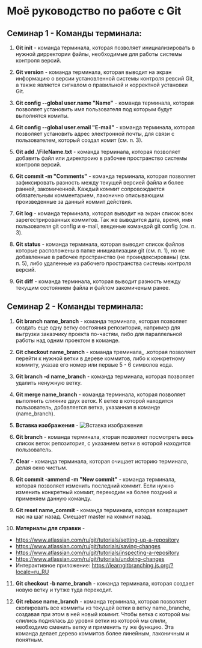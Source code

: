 # Моё руководство по работе с Git

## Семинар 1 - Команды терминала:

1. **Git init** - команда терминала, которая позволяет инициализировать в нужной дирректории файлы, необходимые для работы системы контроля версий.

2. **Git version** - команда терминала, которая выводит на экран информацию о версии установленной системы контроля ревсий Git, а также является сигналом о правильной и корректной установки Git.

3. **Git config --global user.name "Name"** - команда терминала, которая позволяет установить имя пользователя под которым будут выполнятся комиты.

4. **Git config --global user.email "E-mail"** - команда терминала, которая позволяет установить адрес электронной почты, для связи с пользователем, который создал комит (см. п. 3).

5. **Git add .\FileName.txt** - команда терминала, которая позволяет добавить файл или директроию в рабочее пространство системы контроля версий.

6. **Git commit -m "Comments"** - команда терминала, которая позволяет зафиксировать разность между текущей версией файла и более ранней, закомиченной. Каждый коммит сопровождается обязательным комментарием, лаконично описывающим произведенные за данный коммит действия.

7. **Git log** - команда терминала, которая выводит на экран список всех зарегестрированных коммитов. Так же выводится дата, время, имя пользователя git config и e-mail, введеные командой git config (см. п. 3).

8. **Git status** - команда терминала, которая выводит список файлов которые расположены в папке инициализации git (см. п. 1), но не добавленные в рабочее пространство (не проиндексированы) (см. п. 5), либо удаленные из рабочего пространства системы контроля версий.

9. **Git diff** - команда терминала, которая выводит разность между текущим состоянием файла и файлом закомиченым ранее.

## Семинар 2 - Команды терминала:

1. **Git branch name_branch** - команда терминала, которая позволяет создать еще одну ветку состояния репозитория, например для выгрузки заказчику проекта по-частям, либо для параллельной работы над одним проектом в команде.

2. **Git checkout name_branch** - команда треминала_ .которая позволяет перейти к нужной ветки в дереве коммитов, либо к конкретному коммиту, указав его номер или первые 5 - 6 символов кода.

3. **Git branch -d name_branch** - команда терминала, которая позволяет удалить ненужную ветку.

4. **Git merge name_branch** - команда терминала, которая позволяет выполнить слияние двух веток. К ветке в которой находится пользователь, добавляется ветка, указанная в команде (name_branch).

5. **Вставка изображения** - ![Вставка изображения](Images_one.jpg)

6. **Git branch** - команда терминала, кторая позволяет посмотреть весь список веток репозитория, с указанием ветки в которой находится пользователь.

7. **Clear** - команда терминала, которая очищает историю терминала, делая окно чистым.

8. **Git commit -ammend -m "New commit"** - команда терминала, которая позволяет изменить последний коммит. Если нужно изменить конкретный коммит, переходим на более поздний и применяем данную команду.

9. **Git reset name_commit** - команда терминала, которая возвращает нас на шаг назад. Смещает master на коммит назад.

10. **Материалы для справки** - 
* https://www.atlassian.com/ru/git/tutorials/setting-up-a-repository 
* https://www.atlassian.com/ru/git/tutorials/saving-changes
* https://www.atlassian.com/ru/git/tutorials/inspecting-a-repository
* https://www.atlassian.com/ru/git/tutorials/undoing-changes
* Интерактивное приложение: https://learngitbranching.js.org/?locale=ru_RU

11. **Git checkout -b name_branch** - команда терминала, которая создает новую ветку и тутже туда переходит.

12. **Git rebase name_branch** - команда терминала, которая позволяет скопировать все коммиты из текущей ветки в ветку name_branche, создавая при этом в ней новый коммит. Чтобы ветка с которой мы слились поднялась до уровня ветки из которой мы слили, необходимо сменить ветку и применить ту же функцию. Эта команда делает дерево коммитов более линейным, лаконичным и понятным.